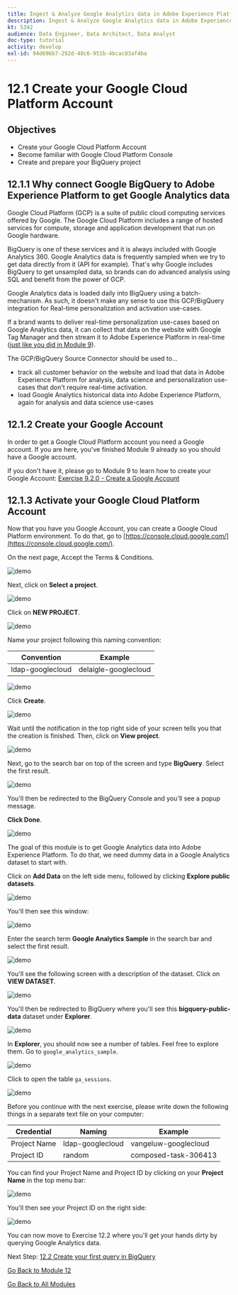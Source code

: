 ```yaml
---
title: Ingest & Analyze Google Analytics data in Adobe Experience Platform with the BigQuery Source Connector - Create your Google Cloud Platform Account
description: Ingest & Analyze Google Analytics data in Adobe Experience Platform with the BigQuery Source Connector - Create your Google Cloud Platform Account
kt: 5342
audience: Data Engineer, Data Architect, Data Analyst
doc-type: tutorial
activity: develop
exl-id: 94d696b7-292d-48c6-951b-4bcac83af4ba
---
```

# 12.1 Create your Google Cloud Platform Account

## Objectives

- Create your Google Cloud Platform Account
- Become familiar with Google Cloud Platform Console
- Create and prepare your BigQuery project

## 12.1.1 Why connect Google BigQuery to Adobe Experience Platform to get Google Analytics data

Google Cloud Platform (GCP) is a suite of public cloud computing services offered by Google. The Google Cloud Platform includes a range of hosted services for compute, storage and application development that run on Google hardware. 

BigQuery is one of these services and it is always included with Google Analytics 360. Google Analytics data is frequently sampled when we try to get data directly from it (API for example). That's why Google includes BigQuery to get unsampled data, so brands can do advanced analysis using SQL and benefit from the power of GCP.

Google Analytics data is loaded daily into BigQuery using a batch-mechanism. As such, it doesn't make any sense to use this GCP/BigQuery integration for Real-time personalization and activation use-cases.

If a brand wants to deliver real-time personalization use-cases based on Google Analytics data, it can collect that data on the website with Google Tag Manager and then stream it to Adobe Experience Platform in real-time ([just like you did in Module 9](../../modules/module9/data-ingestion-using-google-tag-manager-and-google-analytics.md)). 

The GCP/BigQuery Source Connector should be used to...

- track all customer behavior on the website and load that data in Adobe Experience Platform for analysis, data science and personalization use-cases that don't require real-time activation.
- load Google Analytics historical data into Adobe Experience Platform, again for analysis and data science use-cases

## 12.1.2 Create your Google Account

In order to get a Google Cloud Platform account you need a Google account. If you are here, you've finished Module 9 already so you should have a Google account. 

If you don't have it, please go to Module 9 to learn how to create your Google Account: [Exercise 9.2.0 - Create a Google Account](../../modules/module9/ex0.md)

## 12.1.3 Activate your Google Cloud Platform Account

Now that you have you Google Account, you can create a Google Cloud Platform environment. To do that, go to [https://console.cloud.google.com/](https://console.cloud.google.com/).

On the next page, Accept the Terms & Conditions.

![demo](./images/ex1/1.png) 

Next, click on **Select a project**.

![demo](./images/ex1/2.png)

Click on **NEW PROJECT**.

![demo](./images/ex1/createproject.png)

Name your project following this naming convention:

| Convention         | Example|    
| ----------------- |-------------| 
| ldap-googlecloud | delaigle-googlecloud          |   

![demo](./images/ex1/3.png)

Click **Create**.

![demo](./images/ex1/3-1.png)

Wait until the notification in the top right side of your screen tells you that the creation is finished. Then, click  on **View project**.

![demo](./images/ex1/4.png)

Next, go to the search bar on top of the screen and type **BigQuery**. Select the first result.

![demo](./images/ex1/7.png)

You'll then be redirected to the BigQuery Console and you'll see a popup message. 

**Click Done**.

![demo](./images/ex1/5.png)

The goal of this module is to get Google Analytics data into Adobe Experience Platform. To do that, we need dummy data in a Google Analytics dataset to start with. 

Click on **Add Data** on the left side menu, followed by clicking **Explore public datasets**.

![demo](./images/ex1/18.png)

You'll then see this window: 

![demo](./images/ex1/19.png)

Enter the search term **Google Analytics Sample** in the search bar and select the first result.

![demo](./images/ex1/20.png)

You'll see the following screen with a description of the dataset. Click on **VIEW DATASET**.

![demo](./images/ex1/21.png)

You'll then be redirected to BigQuery where you'll see this **bigquery-public-data** dataset under **Explorer**.

![demo](./images/ex1/22a.png)

In **Explorer**, you should now see a number of tables. Feel free to explore them. Go to `google_analytics_sample`.

![demo](./images/ex1/22.png)

Click to open the table `ga_sessions`.

![demo](./images/ex1/23.png)

Before you continue with the next exercise, please write down the following things in a separate text file on your computer:

| Credential         | Naming| Example|   
| ----------------- |-------------| -------------|
| Project Name | ldap-googlecloud | vangeluw-googlecloud  |
| Project ID | random | composed-task-306413 |

You can find your Project Name and Project ID by clicking on your **Project Name** in the top menu bar:

![demo](./images/ex1/projectMenu.png)

You'll then see your Project ID on the right side:

![demo](./images/ex1/projetcselection.png)

You can now move to Exercise 12.2 where you'll get your hands dirty by querying Google Analytics data.

Next Step: [12.2 Create your first query in BigQuery](./ex2.md)

[Go Back to Module 12](./customer-journey-analytics-bigquery-gcp.md)

[Go Back to All Modules](./../../overview.md)
